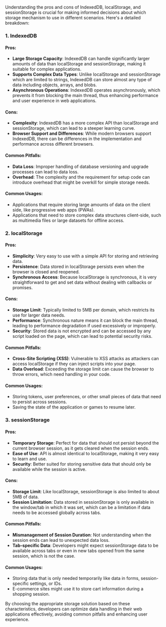 Understanding the pros and cons of IndexedDB, localStorage, and sessionStorage is crucial for making informed decisions about which storage mechanism to use in different scenarios. Here's a detailed breakdown:

### 1. IndexedDB
#### Pros:
- **Large Storage Capacity**: IndexedDB can handle significantly larger amounts of data than localStorage and sessionStorage, making it suitable for complex applications.
- **Supports Complex Data Types**: Unlike localStorage and sessionStorage which are limited to strings, IndexedDB can store almost any type of data including objects, arrays, and blobs.
- **Asynchronous Operations**: IndexedDB operates asynchronously, which prevents it from blocking the main thread, thus enhancing performance and user experience in web applications.

#### Cons:
- **Complexity**: IndexedDB has a more complex API than localStorage and sessionStorage, which can lead to a steeper learning curve.
- **Browser Support and Differences**: While modern browsers support IndexedDB, there can be differences in the implementation and performance across different browsers.

#### Common Pitfalls:
- **Data Loss**: Improper handling of database versioning and upgrade processes can lead to data loss.
- **Overhead**: The complexity and the requirement for setup code can introduce overhead that might be overkill for simple storage needs.

#### Common Usages:
- Applications that require storing large amounts of data on the client side, like progressive web apps (PWAs).
- Applications that need to store complex data structures client-side, such as multimedia files or large datasets for offline access.

### 2. localStorage
#### Pros:
- **Simplicity**: Very easy to use with a simple API for storing and retrieving data.
- **Persistence**: Data stored in localStorage persists even when the browser is closed and reopened.
- **Synchronous Access**: Because localStorage is synchronous, it is very straightforward to get and set data without dealing with callbacks or promises.

#### Cons:
- **Storage Limit**: Typically limited to 5MB per domain, which restricts its use for larger data needs.
- **Performance**: Synchronous nature means it can block the main thread, leading to performance degradation if used excessively or improperly.
- **Security**: Stored data is not encrypted and can be accessed by any script loaded on the page, which can lead to potential security risks.

#### Common Pitfalls:
- **Cross-Site Scripting (XSS)**: Vulnerable to XSS attacks as attackers can access localStorage if they can inject scripts into your page.
- **Data Overload**: Exceeding the storage limit can cause the browser to throw errors, which need handling in your code.

#### Common Usages:
- Storing tokens, user preferences, or other small pieces of data that need to persist across sessions.
- Saving the state of the application or games to resume later.

### 3. sessionStorage
#### Pros:
- **Temporary Storage**: Perfect for data that should not persist beyond the current browser session, as it gets cleared when the session ends.
- **Ease of Use**: API is almost identical to localStorage, making it very easy to learn and use.
- **Security**: Better suited for storing sensitive data that should only be available while the session is active.

#### Cons:
- **Storage Limit**: Like localStorage, sessionStorage is also limited to about 5MB of data.
- **Session Limitation**: Data stored in sessionStorage is only available in the window/tab in which it was set, which can be a limitation if data needs to be accessed globally across tabs.

#### Common Pitfalls:
- **Mismanagement of Session Duration**: Not understanding when the session ends can lead to unexpected data loss.
- **Tab-specific Data**: Developers might expect sessionStorage data to be available across tabs or even in new tabs opened from the same session, which is not the case.

#### Common Usages:
- Storing data that is only needed temporarily like data in forms, session-specific settings, or IDs.
- E-commerce sites might use it to store cart information during a shopping session.

By choosing the appropriate storage solution based on these characteristics, developers can optimize data handling in their web applications effectively, avoiding common pitfalls and enhancing user experience.
